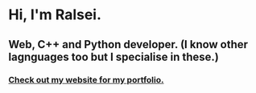 # Hi, I'm Ralsei.

## Web, C++ and Python developer. (I know other lagnguages too but I specialise in these.)

### [Check out my website for my portfolio.](https://ralsei.gay)

<!--
**ralzei/ralzei** is a ✨ _special_ ✨ repository because its `README.md` (this file) appears on your GitHub profile.

Here are some ideas to get you started:

- 🔭 I’m currently working on ...
- 🌱 I’m currently learning ...
- 👯 I’m looking to collaborate on ...
- 🤔 I’m looking for help with ...
- 💬 Ask me about ...
- 📫 How to reach me: ...
- 😄 Pronouns: ...
- ⚡ Fun fact: ...
-->

